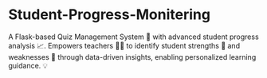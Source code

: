 # Student-Progress-Monitering
A Flask-based Quiz Management System 📝 with advanced student progress analysis 📈. Empowers teachers 🧑‍🏫 to identify student strengths 💪 and weaknesses 🎯 through data-driven insights, enabling personalized learning guidance. 💡
